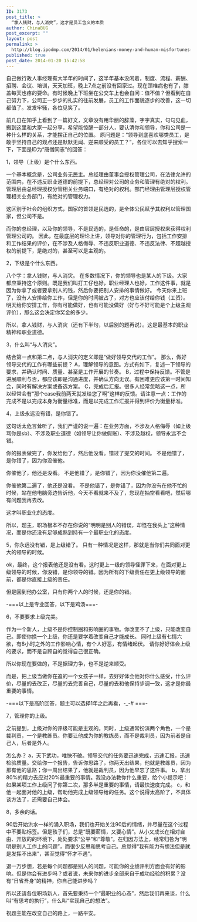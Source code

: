```yaml
---
ID: 3173
post_title: >
  “拿人钱财，与人消灾”，这才是员工含义的本质
author: ChinaBUG
post_excerpt: ""
layout: post
permalink: >
  http://blog.ipodmp.com/2014/01/helenians-money-and-human-misfortunes-that-is-the-essence-of-the-meaning-of-staff.html
published: true
post_date: 2014-01-20 15:42:58
---
```

自己做行政人事经理有大半年的时间了，这半年基本没闲着，制度、流程、薪酬、招聘、会议、培训，天天加班，晚上7点之前没有回家过。现在颈椎病也有了，膝盖每天也疼的要命。有时候晚上下班坐在公交车上也会自问：值不值？但看到在自己努力下，公司正一步步的扎实的往前发展，员工的工作面貌逐步的改善，这一切都值了。发发牢骚，各位见笑了。

前几日在知乎上看到了一篇好文，文章没有用华丽的辞藻，字字真实，句句见血，搬到这里和大家一起分享，希望能惊醒一部分人，要认清你和领导，你和公司是一种什么样的关系，才能摆正自己的位置。
原问题是：“领导到底喜欢哪类员工，是敢于坚持自己的观点还是默默无闻、逆来顺受的员工？”，各位可以去知乎搜索一下，下面是ID为“唐僧同志”的回答：

1，领导（上级）是个什么东西。

一个基本概念是，公司业务无民主。总经理由董事会授权管理公司，在法律允许的范围内，在不违反职业道德的前提下，总经理对公司的业务和管理有绝对的权利。管理层由总经理授权分管相关业务端口，有绝对的权利。部门经理由管理层授权管理相关业务部门，有绝对的管理权力。

这区别于社会的组织方式，国家的首领是民选的，是全体公民赋予其权利以管理国家，但公司不是。

而你的总经理，以及你的领导，不是民选的，是任命的，是由层层授权来获得权利管理公司的。
因此，在最底层的理论上讲，领导对你的管理行为，包括工作安排和工作结果的评价，在不涉及人格侮辱、不违反职业道德、不违反法律、不超越授权的前提下，是绝对的，甚至可以是主观的。

2，下级是个什么东西。

八个字：拿人钱财，与人消灾。
在多数情况下，你的领导也是某人的下级。大家都应秉持这个原则。既是我们叫打工仔也好，职业经理人也好，工作这件事，就是因为你拿了或者要拿别人的钱，然后你要把别人安排的事情做好。
今天你来上班了，没有人安排给你工作，但是你的时间被占了，对方也应该付给你钱（工资）。明天给你安排工作，你有可能做好，也有可能没做好（好与不好可能是个上级主观评价），那么这会决定你奖金的多少。

所以，拿人钱财，与人消灾（还有下半句，以后别的题再说）。这是最基本的职业精神和职业道德。

3，什么叫“与人消灾”。

结合第一点和第二点，与人消灾的定义即是“做好领导交代的工作”。
那么，做好领导交代的工作有哪些前提？
A，理解领导的意图。方式有如下，复述一下领导的要求，并确认时间、质量、甚至是工作开展的节奏。
B，过程中保持反馈。不管是进展顺利与否，都应该即是沟通进度，并确认方向无误。有困难更应该第一时间知会，同时有解决方案或备选方案。
C，完成后汇报。很多人经常忽略这一点，所以经常会有“那个case我前两天就发给您了啊”这样的反馈。请注意一点：工作的完成不是以完成本身为衡量标准，而是以完成工作汇报并得到评价为衡量标准。

4，上级永远没有错，是你错了。

这句话太危言耸听了，我们严谨的说一遍：在业务方面，不涉及人格侮辱（如上级骂你是sb）、不涉及职业道德（如领导让你做假账）、不涉及越权，领导永远不会错。

你的报表做完了，你发给他了，然后他没看。错过了提交的时间。
不是他错了，是你错了，因为你没催他。

你催他了，他还是没看。
不是他错了，是你错了，因为你没催他第二遍。

你催他第二遍了，他还是没看。
不是他错了，是你错了，因为你没有在他不忙的时候，站在他电脑旁边告诉他，今天不看就来不及了，您现在抽空看看吧，然后哪有问题我再去改。

这才叫职业化的态度。

所以，题主，职场根本不存在你说的“明明是别人的错误，却怪在我头上”这种情况，而是你还没有足够成熟到持有一个最职业化的态度。

5，你永远没有错，是上级错了。
只有一种情况是这样，那就是当你们共同面对更大的领导的时候。

ok，最终，这个报表他还是没有看。这时更上一级的领导怪罪下来，在面对更上级领导的时候，你没错，是你领导的错。因为所有的下级责任在更上级领导的面前，都是你直接上级的责任。

但是回到他办公室，只有你两个人的时候，还是你的错。

-===以上是专业回答，以下是鸡汤===-

6，不要要求上级完美。

作为一个新人，上级不是你控制圈和影响圈的事物。你改变不了上级，只能改变自己。即使你换一个上级，你还是要学着改变自己才能成长。
同时上级有七情六欲，有8小时之外的工作影响心情，有个人好恶，有情绪起伏。
请你好好体会上级的要求，而不是自顾自的觉得自己很正确。

所以你现在要做的，不是据理力争，也不是逆来顺受。

而是，把上级当做你在追的一个女孩子一样，去好好体会他对你什么感受，什么评价，尽量的去改正，尽量的去完善自己，尽量的去和他保持步调一致，这才是你最重要的事情。

-===以下是高阶回答，题主可以选择1年之后再看，-_-# ===-

7，管理你的上级。

之前提到，上级对你的评级可能是主观的。同时，上级通常扮演两个角色，一个是裁判员，一个是教练员。你要让他成为你的教练员，而不是裁判员，因为前者是自己人，后者是外人。

怎么办？
a，天下武功，唯快不破。领导交代的任务要迅速完成，迅速汇报，迅速检验质量。交给你一个报告，告诉你思路了，你两天出结果，他就是教练员，因为那有他的思路；你一周出结果了，他就是裁判员，因为他早忘了这件事。
b，拿出80%的精力去应对20%最重要的事情。我没办法教你什么重要，给个小提示吧：如果某项工作上级问了你第二次，那多半是重要的事情，请最快速度完成。
c，和他一起面对他的上级，帮助他完成上级领导给的任务。这个说得太高阶了，不具体谈方法了，还需要自己体会。

8，多余的话。

90后开始洪水一样的涌入职场，我们也开始关注90后的情绪，并尽量在这个过程中不要贴标签。但是孩子们，总是“既要薪情，又要心情”。从小又成长在相对自由、开放的的环境下，处处要求“公平”和“尊敬”。在归因方法上，经常归咎为“明明是别人工作上的问题”，而很少反思和思考自己。总觉得“我有能力有想法但是就是发挥不出来”，甚至觉得“怀才不遇”。

退一万步想，若是每个问题都是别人的问题，可能你的业绩评判方面会有好的影响。但是你会有进步吗？或者说，未来你的进步全部来自于成功经验的积累？没有“日省吾身”的精神，你自己能进步吗？

所以还请各位职场新人，首先要秉持一个“最职业的心态”，然后我们再来谈，什么叫“有思考的执行”，什么叫“实现自己的想法”。

祝题主能在改变自己的路上，一路平安。